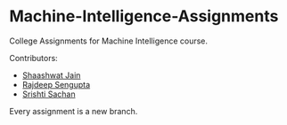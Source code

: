 # Machine-Intelligence-Assignments

College Assignments for Machine Intelligence course.<br>


Contributors:
- [Shaashwat Jain](https://github.com/shaashwatjain)
- [Rajdeep Sengupta](https://github.com/Rajdeep2121)
- [Srishti Sachan](https://github.com/SrishtiSachan)


Every assignment is a new branch.
